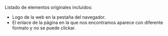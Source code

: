 Listado de elementos originales incluidos:
- Logo de la web en la pestaña del navegador.
- El enlace de la página en la que nos encontramos aparece con diferente formato y no se puede clickar.
